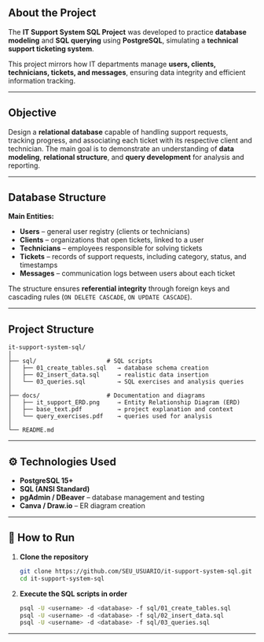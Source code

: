 ## About the Project

The **IT Support System SQL Project** was developed to practice **database modeling** and **SQL querying** using **PostgreSQL**, simulating a **technical support ticketing system**.

This project mirrors how IT departments manage **users, clients, technicians, tickets, and messages**, ensuring data integrity and efficient information tracking.

---

## Objective

Design a **relational database** capable of handling support requests, tracking progress, and associating each ticket with its respective client and technician.
The main goal is to demonstrate an understanding of **data modeling**, **relational structure**, and **query development** for analysis and reporting.

---

## Database Structure

**Main Entities:**

* **Users** – general user registry (clients or technicians)
* **Clients** – organizations that open tickets, linked to a user
* **Technicians** – employees responsible for solving tickets
* **Tickets** – records of support requests, including category, status, and timestamps
* **Messages** – communication logs between users about each ticket

The structure ensures **referential integrity** through foreign keys and cascading rules (`ON DELETE CASCADE`, `ON UPDATE CASCADE`).

---

## Project Structure

```
it-support-system-sql/
│
├── sql/                    # SQL scripts
│   ├── 01_create_tables.sql   → database schema creation
│   ├── 02_insert_data.sql     → realistic data insertion
│   └── 03_queries.sql         → SQL exercises and analysis queries
│
├── docs/                   # Documentation and diagrams
│   ├── it_support_ERD.png     → Entity Relationship Diagram (ERD)
│   ├── base_text.pdf          → project explanation and context
│   └── query_exercises.pdf    → queries used for analysis
│
└── README.md
```

---

## ⚙️ Technologies Used

* **PostgreSQL 15+**
* **SQL (ANSI Standard)**
* **pgAdmin / DBeaver** – database management and testing
* **Canva / Draw.io** – ER diagram creation

---

## 🚀 How to Run

1. **Clone the repository**

   ```bash
   git clone https://github.com/SEU_USUARIO/it-support-system-sql.git
   cd it-support-system-sql
   ```

2. **Execute the SQL scripts in order**

   ```bash
   psql -U <username> -d <database> -f sql/01_create_tables.sql
   psql -U <username> -d <database> -f sql/02_insert_data.sql
   psql -U <username> -d <database> -f sql/03_queries.sql
   ```

---
